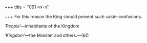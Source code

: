+++
title = "061 यत्र त्व्"

+++
For this reason the King should prevent such caste-confusions.

‘*People*’—inhabitants of the Kingdom.

‘*Kingdom*’—the Minister and others.—(61)


